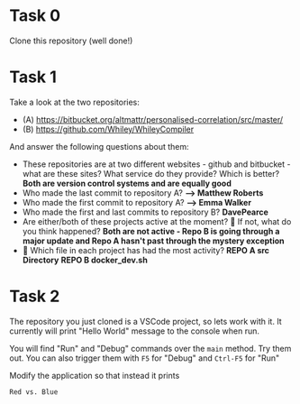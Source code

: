 # Task 0

Clone this repository (well done!)

# Task 1

Take a look at the two repositories:

  * (A) https://bitbucket.org/altmattr/personalised-correlation/src/master/
  * (B) https://github.com/Whiley/WhileyCompiler

And answer the following questions about them:

  * These repositories are at two different websites - github and bitbucket - what are these sites?  What service do they provide? Which is better?
      **Both are version control systems and are equally good**
  * Who made the last commit to repository A?
      **--> Matthew Roberts**
  * Who made the first commit to repository A?
      **--> Emma Walker**
  * Who made the first and last commits to repository B?
      **DavePearce**
  * Are either/both of these projects active at the moment? 🤔 If not, what do you think happened?
      **Both are not active - Repo B is going through a major update and Repo A hasn't past through the mystery exception**
  * 🤔 Which file in each project has had the most activity?
      **REPO A src Directory**
      **REPO B docker_dev.sh**


# Task 2

The repository you just cloned is a VSCode project, so lets work with it.  It currently will print "Hello World" message to the console when run.

You will find "Run" and "Debug" commands over the `main` method.  Try them out.  You can also trigger them with `F5` for "Debug" and `Ctrl-F5` for "Run"

Modify the application so that instead it prints

~~~~~
Red vs. Blue
~~~~~

